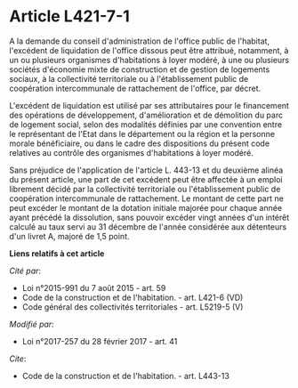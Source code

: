 # Article L421-7-1

A la demande du conseil d'administration de l'office public de l'habitat, l'excédent de liquidation de l'office dissous peut
être attribué, notamment, à un ou plusieurs organismes d'habitations à loyer modéré, à une ou plusieurs sociétés d'économie
mixte de construction et de gestion de logements sociaux, à la collectivité territoriale ou à l'établissement public de
coopération intercommunale de rattachement de l'office, par décret. 

L'excédent de liquidation est utilisé par ses attributaires pour le financement des opérations de développement,
d'amélioration et de démolition du parc de logement social, selon des modalités définies par une convention entre le
représentant de l'Etat dans le département ou la région et la personne morale bénéficiaire, ou dans le cadre des dispositions
du présent code relatives au contrôle des organismes d'habitations à loyer modéré. 

Sans préjudice de l'application de l'article L. 443-13 et du deuxième alinéa du présent article, une part de cet excédent
peut être affectée à un emploi librement décidé par la collectivité territoriale ou l'établissement public de coopération
intercommunale de rattachement. Le montant de cette part ne peut excéder le montant de la dotation initiale majorée pour
chaque année ayant précédé la dissolution, sans pouvoir excéder vingt années d'un intérêt calculé au taux servi au 31
décembre de l'année considérée aux détenteurs d'un livret A, majoré de 1,5 point.

**Liens relatifs à cet article**

_Cité par_:

  - Loi n°2015-991 du 7 août 2015 - art. 59
  - Code de la construction et de l'habitation. - art. L421-6 (VD)
  - Code général des collectivités territoriales - art. L5219-5 (V)

_Modifié par_:

  - Loi n°2017-257 du 28 février 2017 - art. 41

_Cite_:

  - Code de la construction et de l'habitation. - art. L443-13
